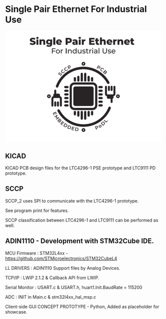 # Single Pair Ethernet For Industrial Use

![ADIN1110_Title](title.png)





## KICAD
KICAD PCB design files for the LTC4296-1 PSE prototype and LTC9111 PD prototype.




## SCCP 

SCCP_2 uses SPI to communicate with the LTC4296-1 prototype. 

See program print for features. 

SCCP classification between LTC4296-1 and LTC9111 can be performed as well.





## ADIN1110 - Development with STM32Cube IDE.

MCU Firmware : STM32L4xx - https://github.com/STMicroelectronics/STM32CubeL4 

LL DRIVERS : ADIN1110 Support files by Analog Devices.

TCP/IP : LWIP 2.1.2 & Callback API from LWIP. 

Serial Monitor : USART.c & USART.h, huart1.Init.BaudRate = 115200

ADC : INIT in Main.c & stm32l4xx_hal_msp.c

Client-side GUI CONCEPT PROTOTYPE - Python, Added as placeholder for showcase.


